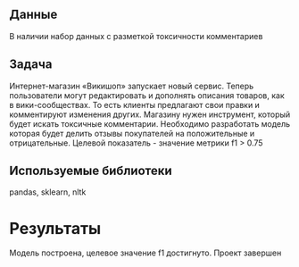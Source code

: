 ## Данные

В наличии набор данных с разметкой токсичности комментариев

## Задача

Интернет-магазин «Викишоп» запускает новый сервис. Теперь пользователи могут редактировать и дополнять описания товаров, как в вики-сообществах. То есть клиенты предлагают свои правки и комментируют изменения других. Магазину нужен инструмент, который будет искать токсичные комментарии. Необходимо разработать модель которая будет делить отзывы покупателей на положительные и отрицательные. Целевой показатель - значение метрики f1 > 0.75 

## Используемые библиотеки
pandas, sklearn, nltk

# Результаты
Модель построена, целевое значение f1 достигнуто. Проект завершен
